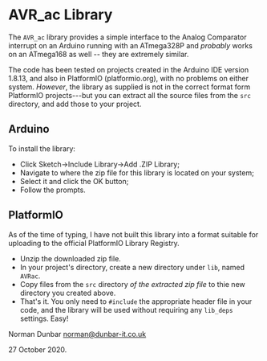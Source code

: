 # AVR_ac Library

The `AVR_ac` library provides a simple interface to the Analog Comparator interrupt on an Arduino running with an ATmega328P and *probably* works on an ATmega168 as well -- they are extremely similar.

The code has been tested on projects created in the Arduino IDE version 1.8.13, and also in PlatformIO (platformio.org), with no problems on either system. *However*, the library as supplied is not in the correct format form PlatformIO projects---but you can extract all the source files from the `src` directory, and add those to your project.

## Arduino

To install the library:

* Click Sketch->Include Library->Add .ZIP Library;
* Navigate to where the zip file for this library is located on your system;
* Select it and click the OK button;
* Follow the prompts.


## PlatformIO

As of the time of typing, I have not built this library into a format suitable for uploading to the official PlatformIO Library Registry.

* Unzip the downloaded zip file.
* In your project's directory, create a new directory under `lib`, named `AVRac`.
* Copy files from the `src` directory *of the extracted zip file* to thie new directory you created above.
* That's it. You only need to `#include` the appropriate header file in your code, and the library will be used without requiring any `lib_deps` settings. Easy!


Norman Dunbar
norman@dunbar-it.co.uk

27 October 2020.
